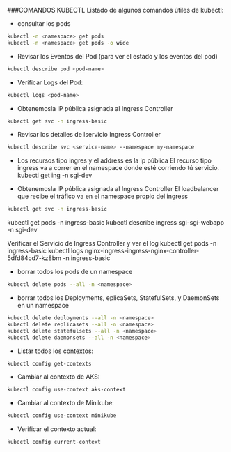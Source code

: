 ###COMANDOS KUBECTL
Listado de algunos comandos útiles de kubectl:

*  consultar los pods

```sh
kubectl -n <namespace> get pods
kubectl -n <namespace> get pods -o wide
```



* Revisar los Eventos del Pod (para ver el estado y los eventos del pod)
```sh
kubectl describe pod <pod-name>
```

* Verificar Logs del Pod:
```sh
kubectl logs <pod-name>
```

* Obtenemosla IP pública asignada al Ingress Controller 
```sh
kubectl get svc -n ingress-basic
```
* Revisar los detalles de lservicio Ingress Controller 
```sh
kubectl describe svc <service-name> --namespace my-namespace
```
* Los recursos tipo ingres y el address es la ip pública
El recurso tipo ingress va a correr en el namespace donde esté corriendo tú servicio.
kubectl get ing -n sgi-dev

* Obtenemosla IP pública asignada al Ingress Controller 
El loadbalancer que recibe el tráfico va en el namespace propio del ingress  
```sh
kubectl get svc -n ingress-basic
```
kubectl get pods -n ingress-basic
kubectl describe ingress sgi-sgi-webapp -n sgi-dev

Verificar el Servicio de Ingress Controller y ver el log
kubectl get pods -n ingress-basic
kubectl logs nginx-ingress-ingress-nginx-controller-5dfd84cd7-kz8bm  -n ingress-basic

* borrar todos los pods de un namespace

```sh
kubectl delete pods --all -n <namespace>
```

*  borrar todos los Deployments, eplicaSets, StatefulSets, y DaemonSets en un namespace
```sh
kubectl delete deployments --all -n <namespace>
kubectl delete replicasets --all -n <namespace>
kubectl delete statefulsets --all -n <namespace>
kubectl delete daemonsets --all -n <namespace>
```

* Listar todos los contextos:
```sh
kubectl config get-contexts
```

* Cambiar al contexto de AKS:
```sh
kubectl config use-context aks-context
```

* Cambiar al contexto de Minikube:
```sh
kubectl config use-context minikube
```

* Verificar el contexto actual:
```sh
kubectl config current-context
```

